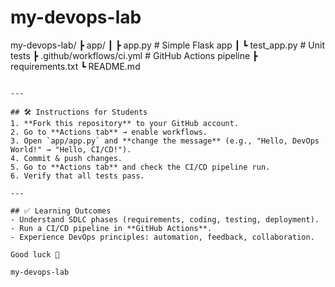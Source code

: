 # my-devops-lab
my-devops-lab/
 ┣ app/
 ┃ ┣ app.py        # Simple Flask app
 ┃ ┗ test_app.py   # Unit tests
 ┣ .github/workflows/ci.yml  # GitHub Actions pipeline
 ┣ requirements.txt
 ┗ README.md
```

---

## 🛠 Instructions for Students
1. **Fork this repository** to your GitHub account.  
2. Go to **Actions tab** → enable workflows.  
3. Open `app/app.py` and **change the message** (e.g., "Hello, DevOps World!" → "Hello, CI/CD!").  
4. Commit & push changes.  
5. Go to **Actions tab** and check the CI/CD pipeline run.  
6. Verify that all tests pass.  

---

## ✅ Learning Outcomes
- Understand SDLC phases (requirements, coding, testing, deployment).  
- Run a CI/CD pipeline in **GitHub Actions**.  
- Experience DevOps principles: automation, feedback, collaboration.  

Good luck 🎯  

my-devops-lab

